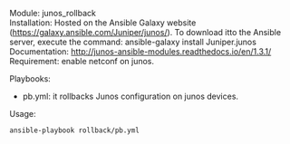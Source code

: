 Module: junos_rollback  
Installation: Hosted on the Ansible Galaxy website (https://galaxy.ansible.com/Juniper/junos/). To download itto the Ansible server, execute the command: ansible-galaxy install Juniper.junos  
Documentation: http://junos-ansible-modules.readthedocs.io/en/1.3.1/  
Requirement: enable netconf on junos.  

Playbooks: 
- pb.yml: it rollbacks Junos configuration on junos devices.  

Usage: 
```
ansible-playbook rollback/pb.yml  
```
